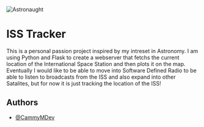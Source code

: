 ![Astronaught](https://media4.giphy.com/media/v1.Y2lkPTc5MGI3NjExMW81MHIxdnNzaTI5bnloaGJpcGw4MmZzbXBjajMxdGZmd3RwY3Y0eCZlcD12MV9pbnRlcm5hbF9naWZfYnlfaWQmY3Q9Zw/QWqLLpjc0rf4VSRk34/giphy.gif)

# ISS Tracker

This is a personal passion project inspired by my intreset in Astronomy. I am using Python and Flask to create a webserver that fetchs the current location of the International Space Station and then plots it on the map. Eventually I would like to be able to move into Software Defined Radio to be able to listen to broadcasts from the ISS and also expand into other Satalites, but for now it is just tracking the location of the ISS!


## Authors

- [@CammyMDev](https://github.com/CammyMDev)

